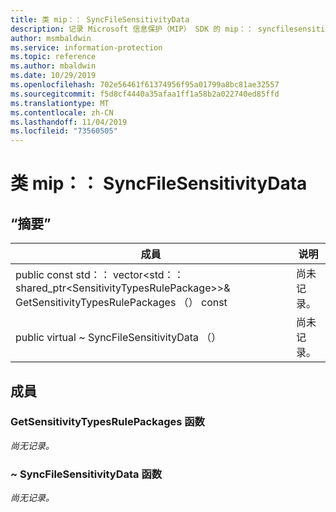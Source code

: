 ```yaml
---
title: 类 mip：： SyncFileSensitivityData
description: 记录 Microsoft 信息保护（MIP） SDK 的 mip：： syncfilesensitivitydata 类。
author: msmbaldwin
ms.service: information-protection
ms.topic: reference
ms.author: mbaldwin
ms.date: 10/29/2019
ms.openlocfilehash: 702e56461f61374956f95a01799a8bc81ae32557
ms.sourcegitcommit: f5d8cf4440a35afaa1ff1a58b2a022740ed85ffd
ms.translationtype: MT
ms.contentlocale: zh-CN
ms.lasthandoff: 11/04/2019
ms.locfileid: "73560505"
---
```

# <a name="class-mipsyncfilesensitivitydata"></a>类 mip：： SyncFileSensitivityData 
  
## <a name="summary"></a>“摘要”
 成員                        | 说明                                
--------------------------------|---------------------------------------------
public const std：： vector\<std：： shared_ptr\<SensitivityTypesRulePackage\>\>& GetSensitivityTypesRulePackages （） const  | 尚未记录。
public virtual ~ SyncFileSensitivityData （）  | 尚未记录。
  
## <a name="members"></a>成員
  
### <a name="getsensitivitytypesrulepackages-function"></a>GetSensitivityTypesRulePackages 函数
_尚无记录。_

  
### <a name="syncfilesensitivitydata-function"></a>~ SyncFileSensitivityData 函数
_尚无记录。_
